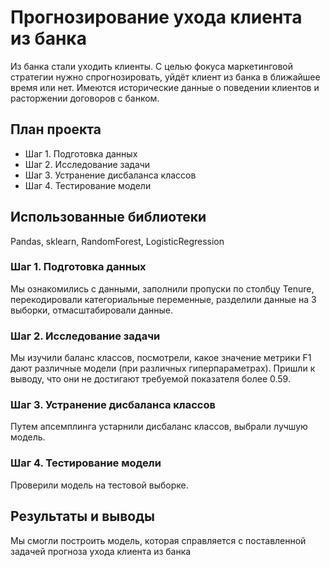 # Прогнозирование ухода клиента из банка
Из банка стали уходить клиенты. С целью фокуса маркетинговой стратегии нужно спрогнозировать, уйдёт клиент из банка в ближайшее время или нет. Имеются исторические данные о поведении клиентов и расторжении договоров с банком. 
## План проекта
- Шаг 1. Подготовка данных
- Шаг 2. Исследование задачи
- Шаг 3. Устранение дисбаланса классов
- Шаг 4. Тестирование модели
## Использованные библиотеки
Pandas, sklearn, RandomForest, LogisticRegression

### Шаг 1. Подготовка данных
Мы ознакомились с данными, заполнили пропуски по столбцу Tenure, перекодировали категориальные переменные, разделили данные на 3 выборки, отмасштабировали данные.
### Шаг 2. Исследование задачи
Мы изучили баланс классов, посмотрели, какое значение метрики F1 дают различные модели (при различных гиперпараметрах). Пришли к выводу, что они не достигают требуемой показателя более 0.59.
### Шаг 3. Устранение дисбаланса классов 
Путем апсемплинга устарнили дисбаланс классов, выбрали лучшую модель.
### Шаг 4. Тестирование модели 
Проверили модель на тестовой выборке.

## Результаты и выводы
Мы смогли построить модель, которая справляется с поставленной задачей прогноза ухода клиента из банка
